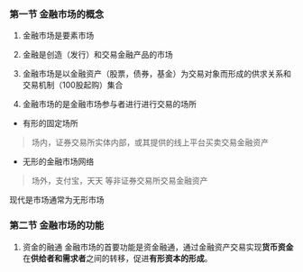 ### 第一节 金融市场的概念

1.  金融市场是要素市场

2. 金融是创造（发行）和交易金融产品的市场
3. 金融市场是以金融资产（股票，债券，基金）为交易对象而形成的供求关系和交易机制（100股起购）集合
4. 金融市场的是金融市场参与者进行进行交易的场所
- 有形的固定场所
>场内，证券交易所实体内部，或其提供的线上平台买卖交易金融资产
- 无形的金融市场网络
>场外，支付宝，天天 等非证券交易所交易金融资产 

现代是市场通常为无形市场

### 第二节 金融市场的功能


1. 资金的融通
	金融市场的首要功能是资金融通，通过金融资产交易实现**货币资金**在**供给者和需求者**之间的转移，促进**有形资本的形成**。